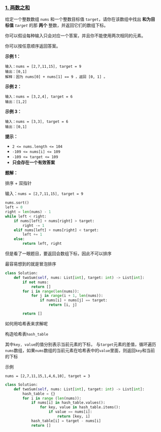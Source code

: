 ### [1. 两数之和](https://leetcode.cn/problems/two-sum/)

给定一个整数数组 `nums` 和一个整数目标值 `target`，请你在该数组中找出 **和为目标值** *`target`* 的那 **两个** 整数，并返回它们的数组下标。

你可以假设每种输入只会对应一个答案，并且你不能使用两次相同的元素。

你可以按任意顺序返回答案。

 

**示例 1：**

```
输入：nums = [2,7,11,15], target = 9
输出：[0,1]
解释：因为 nums[0] + nums[1] == 9 ，返回 [0, 1] 。
```

**示例 2：**

```
输入：nums = [3,2,4], target = 6
输出：[1,2]
```

**示例 3：**

```
输入：nums = [3,3], target = 6
输出：[0,1]
```

 

**提示：**

- `2 <= nums.length <= 104`
- `-109 <= nums[i] <= 109`
- `-109 <= target <= 109`
- **只会存在一个有效答案**



**题解：**

排序  + 双指针

输入：`nums = [2,7,11,15], target = 9`

```python
nums.sort()
left = 0
right = len(nums) - 1
while left < right:
    if nums[left] + nums[right] > target:
        right -= 1
    elif nums[left] + nums[right] < target:
        left += 1
    else:
        return left, right
```

但是看了一眼题目，要返回会数组下标，因此不可以排序

最容易想到的就是冒泡排序

```python
class Solution:
    def twoSum(self, nums: List[int], target: int) -> List[int]:
        if not nums:
            return []
        for i in range(len(nums)):
            for j in range(i + 1, len(nums)):
                if nums[i] + nums[j] == target:
                    return [i, j]

        return []
```

如何用哈希表来求解呢

构造哈希表`hash_table`

其中`key, value`的值分别表示当前元素的下标， 与`target`元素的差值，循环遍历`nums`数组，如果`nums`数组的当前元素在哈希表中的`value`里面，则返回`key`和当前的下标

示例

`nums = [2,7,11,15,1,4,6,10], target = 3`

```python
class Solution:
    def twoSum(self, nums: List[int], target: int) -> List[int]:
        hash_table = {}
        for i in range (len(nums)):
            if nums[i] in hash_table.values():
                for key, value in hash_table.items():
                    if value == nums[i]:
                        return [key, i]        
            hash_table[i] = target - nums[i] 
            return []
```

